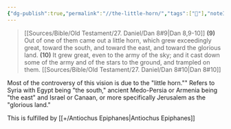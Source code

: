 ```yaml
---
{"dg-publish":true,"permalink":"//the-little-horn/","tags":["🌱"],"noteIcon":1}
---
```


> [[Sources/Bible/Old Testament/27. Daniel/Dan 8#9\|Dan 8,9-10]] 
> **(9)** Out of one of them came out a little horn, which grew exceedingly great, toward the south, and toward the east, and toward the glorious land. 
> **(10)** It grew great, even to the army of the sky; and it cast down some of the army and of the stars to the ground, and trampled on them. 
> [[Sources/Bible/Old Testament/27. Daniel/Dan 8#10\|Dan 8#10]]


Most of the controversy of this vision is due to the "little horn."" Refers to Syria with Egypt being "the south," ancient Medo-Persia or Armenia being "the east" and Israel or Canaan, or more specifically Jerusalem as the "glorious land."

This is fulfilled by [[+/Antiochus Epiphanes\|Antiochus Epiphanes]]